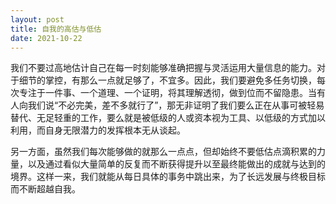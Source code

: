 ```yaml
---
layout: post
title: 自我的高估与低估
date: 2021-10-22
---
```


我们不要过高地估计自己在每一时刻能够准确把握与灵活运用大量信息的能力。对于细节的掌控，有那么一点就足够了，不宜多。因此，我们要避免多任务切换，每次专注于一件事、一个道理、一个证明，将其理解透彻，做到位而不留隐患。当有人向我们说“不必完美，差不多就行了”，那无非证明了我们要么正在从事可被轻易替代、无足轻重的工作，要么就是被低级的人或资本视为工具、以低级的方式加以利用，而自身无限潜力的发挥根本无从谈起。

另一方面，虽然我们每次能够做的就那么一点点，但却始终不要低估点滴积累的力量，以及通过看似大量简单的反复而不断获得提升以至最终能做出的成就与达到的境界。这样一来，我们就能从每日具体的事务中跳出来，为了长远发展与终极目标而不断超越自我。
